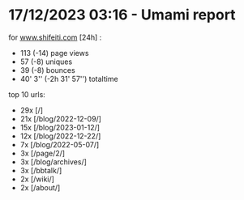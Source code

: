 # 17/12/2023 03:16 - Umami report
for www.shifeiti.com [24h] :

 - 113 (-14) page views
 - 57 (-8) uniques
 - 39 (-8) bounces
 - 40' 3'' (-2h 31' 57'') totaltime


top 10 urls:
 - 29x [/]
 - 21x [/blog/2022-12-09/]
 - 15x [/blog/2023-01-12/]
 - 12x [/blog/2022-12-22/]
 - 7x [/blog/2022-05-07/]
 - 3x [/page/2/]
 - 3x [/blog/archives/]
 - 3x [/bbtalk/]
 - 2x [/wiki/]
 - 2x [/about/]


